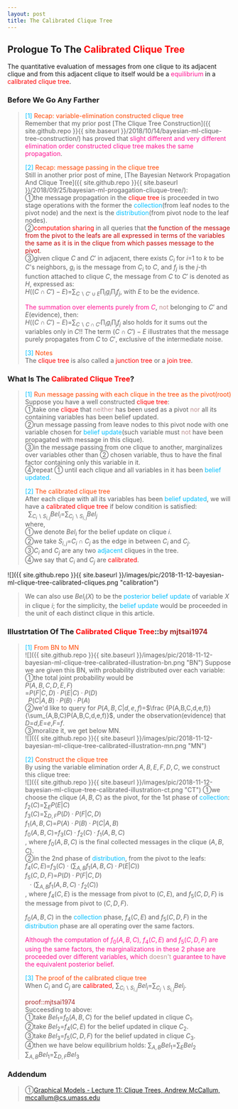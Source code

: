 ```yaml
---
layout: post
title: The Calibrated Clique Tree
---
```


## Prologue To The <font color="Red">Calibrated Clique Tree</font>
<p class="message">
The quantitative evaluation of messages from one clique to its adjacent clique and from this adjacent clique to itself would be a <font color="DeepPink">equilibrium</font> in a <font color="Red">calibrated clique tree</font>.
</p>

### Before We Go Any Farther
><font color="DeepSkyBlue">[1]</font>
><font color="OrangeRed">Recap: variable-elimination constructed clique tree</font>  
>Remember that my prior post [The Clique Tree Construction]({{ site.github.repo }}{{ site.baseurl }}/2018/10/14/bayesian-ml-clique-tree-construction/) has proved that <font color="DeepPink">slight different and very different elimination order constructed clique tree makes the same propagation</font>.  
>
><font color="DeepSkyBlue">[2]</font>
><font color="OrangeRed">Recap: message passing in the clique tree</font>  
>Still in another prior post of mine, [The Bayesian Network Propagation And Clique Tree]({{ site.github.repo }}{{ site.baseurl }}/2018/09/25/bayesian-ml-progagation-cliuque-tree/):  
>&#10112;the message propagation in the <font color="Red">clique tree</font> is proceeded in two stage operations with the former the <font color="DeepSkyBlue">collection</font>(from leaf nodes to the pivot node) and the next is the <font color="DeepSkyBlue">distribution</font>(from pivot node to the leaf nodes).  
>&#10113;<font color="Red">computation sharing</font> in all queries that <font color="#C20000">the function of the message from the pivot to the leafs are all expressed in terms of the variables the same as it is in the clique from which passes message to the pivot</font>.  
>&#10114;given clique $C$ and $C'$ in adjacent, there exists $C_{i}$ for $i$=$1$ to $k$ to be $C$'s neighbors, $g_{i}$ is the message from $C_{i}$ to $C$, and $f_{j}$ is the $j$-th function attached to clique $C$, the message from $C$ to $C'$ is denoted as $H$, expressed as:  
>$H((C\cap C')-E)$=$\sum_{C\backslash C'\cup E}\prod_{i}g_{i}\prod_{j}f_{j}$, with $E$ to be the evidence.  
>
><font color="DeepPink">The summation over elements purely from $C$</font>, <font color="RosyBrown">not</font> belonging to $C'$ and $E$(evidence), then:  
>$H((C\cap C')-E)$=$\sum_{C\backslash C\cap C'}\prod_{i}g_{i}\prod_{j}f_{j}$ also holds for it sums out the variables only in $C$!!
>The term $(C\cap C')-E$ illustrates that the message purely propagates from $C$ to $C'$, exclusive of the intermediate noise.  
>
><font color="DeepSkyBlue">[3]</font>
><font color="OrangeRed">Notes</font>  
>The <font color="Red">clique tree</font> is also called a <font color="Red">junction tree</font> or a <font color="Red">join tree</font>.  

### What Is The <font color="Red">Calibrated Clique Tree</font>?
><font color="DeepSkyBlue">[1]</font>
><font color="OrangeRed">Run message passing with each clique in the tree as the pivot(root)</font>  
>Suppose you have a well constructed <font color="Red">clique tree</font>:  
>&#10112;take one <font color="Red">clique</font> that <font color="RosyBrown">neither</font> has been used as a pivot <font color="RosyBrown">nor</font> all its containing variables has been belief updated.  
>&#10113;run message passing from leave nodes to this pivot node with one variable chosen for <font color="DeepSkyBlue">belief update</font>(such variable must <font color="RosyBrown">not</font> have been propagated with message in this clique).  
>&#10114;in the message passing from one clique to another, marginalizes over variables other than &#10113; chosen variable, thus to have the final factor containing only this variable in it.  
>&#10115;repeat &#10112; until each clique and all variables in it has been <font color="DeepSkyBlue">belief updated</font>.  
>
><font color="DeepSkyBlue">[2]</font>
><font color="OrangeRed">The calibrated clique tree</font>  
>After each clique with all its variables has been <font color="DeepSkyBlue">belief updated</font>, we will have a <font color="Red">calibrated clique tree</font> if below condition is satisfied:  
>$\;\;\sum_{C_{i}\backslash S_{i,j}}Bel_{i}$=$\sum_{C_{j}\backslash S_{i,j}}Bel_{j}$  
>where,  
>&#10112;we denote $Bel_{i}$ for the belief update on clique $i$.  
>&#10113;we take $S_{i,j}$=$C_{i}\cap C_{j}$ as the edge in between $C_{i}$ and $C_{j}$.  
>&#10114;$C_{i}$ and $C_{j}$ are any two <font color="DeepSkyBlue">adjacent</font> cliques in the tree.  
>&#10115;we say that $C_{i}$ and $C_{j}$ are <font color="Red">calibrated</font>.  
>
![]({{ site.github.repo }}{{ site.baseurl }}/images/pic/2018-11-12-bayesian-ml-clique-tree-calibrated-cliques.png "calibration")
>We can also use $Bel_{i}(X)$ to be the <font color="DeepSkyBlue">posterior belief update</font> of variable $X$ in clique $i$; for the simplicity, the <font color="DeepSkyBlue">belief update</font> would be proceeded in the unit of each distinct clique in this article.  

### Illustrtation Of The <font color="Red">Calibrated Clique Tree</font>::<font color="Brown">by mjtsai1974</font>
><font color="DeepSkyBlue">[1]</font>
><font color="OrangeRed">From BN to MN</font>  
![]({{ site.github.repo }}{{ site.baseurl }}/images/pic/2018-11-12-bayesian-ml-clique-tree-calibrated-illustration-bn.png "BN")
>Suppose we are given this BN, with probability distributed over each variable:  
>&#10112;the total joint probability would be  
>$P(A,B,C,D,E,F)$  
>=$P(F\vert C,D)\cdot P(E\vert C)\cdot P(D)$  
>$\;\;P(C\vert A,B)\cdot P(B)\cdot P(A)$  
>&#10113;we'd like to query for $P(A,B,C\vert d,e,f)$=$\frac {P(A,B,C,d,e,f)}{\sum_{A,B,C}P(A,B,C,d,e,f)}$, under the observation(evidence) that $D$=$d$,$E$=$e$,$F$=$f$.  
>&#10114;moralize it, we get below MN.  
![]({{ site.github.repo }}{{ site.baseurl }}/images/pic/2018-11-12-bayesian-ml-clique-tree-calibrated-illustration-mn.png "MN")
>
><font color="DeepSkyBlue">[2]</font>
><font color="OrangeRed">Construct the clique tree</font>  
>By using the variable elimination order $A,B,E,F,D,C$, we construct this clique tree:  
![]({{ site.github.repo }}{{ site.baseurl }}/images/pic/2018-11-12-bayesian-ml-clique-tree-calibrated-illustration-ct.png "CT")
>&#10112;we choose the clique $(A,B,C)$ as the pivot, for the 1st phase of <font color="DeepSkyBlue">collection</font>:  
>$f_{2}(C)$=$\sum_{E}P(E\vert C)$  
>$f_{3}(C)$=$\sum_{D,F}P(D)\cdot P(F\vert C,D)$  
>$f_{1}(A,B,C)$=$P(A)\cdot P(B)\cdot P(C\vert A,B)$  
>$f_{0}(A,B,C)$=$f_{3}(C)\cdot f_{2}(C)\cdot f_{1}(A,B,C)$  
>, where $f_{0}(A,B,C)$ is the final collected messages in the clique $(A,B,C)$.  
>&#10113;in the 2nd phase of <font color="DeepSkyBlue">distribution</font>, from the pivot to the leafs:  
>$f_{4}(C,E)$=$f_{3}(C)\cdot(\sum_{A,B}f_{1}(A,B,C)\cdot P(E\vert C))$  
>$f_{5}(C,D,F)$=$P(D)\cdot P(F\vert C,D)$  
>$\;\;\cdot(\sum_{A,B}f_{1}(A,B,C)\cdot f_{2}(C))$  
>, where $f_{4}(C,E)$ is the message from pivot to $(C,E)$, and $f_{5}(C,D,F)$ is the message from pivot to $(C,D,F)$.  
>
>$f_{0}(A,B,C)$ in the <font color="DeepSkyBlue">collection</font> phase, $f_{4}(C,E)$ and $f_{5}(C,D,F)$ in the <font color="DeepSkyBlue">distribution</font> phase are all operating over the same factors.  
>
><font color="DeepPink">Although the computation of $f_{0}(A,B,C)$, $f_{4}(C,E)$ and $f_{5}(C,D,F)$ are using the same factors, the marginalizations in these 2 phase are proceeded over different variables, which <font color="RosyBrown">doesn't</font> guarantee to have the equivalent posterior belief</font>.  
>
><font color="DeepSkyBlue">[3]</font>
><font color="OrangeRed">The proof of the calibrated clique tree</font>  
>When $C_{i}$ and $C_{j}$ are <font color="Red">calibrated</font>, $\sum_{C_{i}\backslash S_{i,j}}Bel_{i}$=$\sum_{C_{j}\backslash S_{i,j}}Bel_{j}$.  
>
><font color="Brown">proof::mjtsai1974</font>  
>Succeesding to above:  
>&#10112;take $Bel_{1}$=$f_{0}(A,B,C)$ for the belief updated in clique $C_{1}$.  
>&#10113;take $Bel_{2}$=$f_{4}(C,E)$ for the belief updated in clique $C_{2}$.  
>&#10114;take $Bel_{3}$=$f_{5}(C,D,F)$ for the belief updated in clique $C_{3}$.  
>&#10115;then we have below equilibrium holds:
>$\sum_{A,B}Bel_{1}$=$\sum_{E}Bel_{2}$  
>$\sum_{A,B}Bel_{1}$=$\sum_{D,F}Bel_{3}$  
>

### Addendum
>&#10112;[Graphical Models - Lecture 11: Clique Trees, Andrew McCallum, mccallum@cs.umass.edu](https://people.cs.umass.edu/~mccallum/courses/gm2011/11-clique-trees.pdf)  

<!-- Γ -->
<!-- \Omega -->
<!-- \cap intersection -->
<!-- \cup union -->
<!-- \frac{\Gamma(k + n)}{\Gamma(n)} \frac{1}{r^k}  -->
<!-- \mbox{\large$\vert$}\nolimits_0^\infty -->
<!-- \vert_0^\infty -->
<!-- \vert_{0.5}^{\infty} -->
<!-- &prime; ′ -->
<!-- &Prime; ″ -->
<!-- $E\lbrack X\rbrack$ -->
<!-- \overline{X_n} -->
<!-- \underset{Succss}P -->
<!-- \frac{{\overline {X_n}}-\mu}{S/\sqrt n} -->
<!-- \lim_{t\rightarrow\infty} -->
<!-- \int_{0}^{a}\lambda\cdot e^{-\lambda\cdot t}\operatorname dt -->
<!-- \Leftrightarrow -->
<!-- \prod_{v\in V} -->
<!-- \subset -->
<!-- \subseteq -->
<!-- \varnothing -->
<!-- \perp -->
<!-- \overset\triangle= -->

<!-- Notes -->
<!-- <font color="OrangeRed">items, verb, to make it the focus, mathematic expression</font> -->
<!-- <font color="Red">KKT</font> -->
<!-- <font color="Red">SMO heuristics</font> -->
<!-- <font color="Red">F</font> distribution -->
<!-- <font color="Red">t</font> distribution -->
<!-- <font color="DeepSkyBlue">suggested item, soft item</font> -->
<!-- <font color="RoyalBlue">old alpha, quiz, example</font> -->
<!-- <font color="Green">new alpha</font> -->

<!-- <font color="#C20000">conclusion, finding</font> -->
<!-- <font color="DeepPink">positive conclusion, finding</font> -->
<!-- <font color="RosyBrown">negative conclusion, finding</font> -->

<!-- <font color="#00ADAD">policy</font> -->
<!-- <font color="#6100A8">full observable</font> -->
<!-- <font color="#FFAC12">partial observable</font> -->
<!-- <font color="#EB00EB">stochastic</font> -->
<!-- <font color="#8400E6">state transition</font> -->
<!-- <font color="#D600D6">discount factor gamma $\gamma$</font> -->
<!-- <font color="#D600D6">$V(S)$</font> -->
<!-- <font color="#9300FF">immediate reward R(S)</font> -->

<!-- ### <font color="RoyalBlue">Example</font>: Illustration By Rainy And Sunny Days In One Week -->
<!-- <font color="RoyalBlue">[Question]</font> -->
<!-- <font color="DeepSkyBlue">[Answer]</font> -->

<!-- 
[1]Given the vehicles pass through a highway toll station is $6$ per minute, what is the probability that no cars within $30$ seconds?
><font color="DeepSkyBlue">[1]</font>
><font color="OrangeRed">Given the vehicles pass through a highway toll station is $6$ per minute, what is the probability that no cars within $30$ seconds?</font>  
-->

<!--
><font color="DeepSkyBlue">[Notes]</font>
><font color="OrangeRed">Why at this moment, the Poisson and exponential probability come out with different result?</font>  
-->

<!-- https://www.medcalc.org/manual/gamma_distribution_functions.php -->
<!-- https://www.statlect.com/probability-distributions/student-t-distribution#hid5 -->
<!-- http://www.wiris.com/editor/demo/en/ -->
